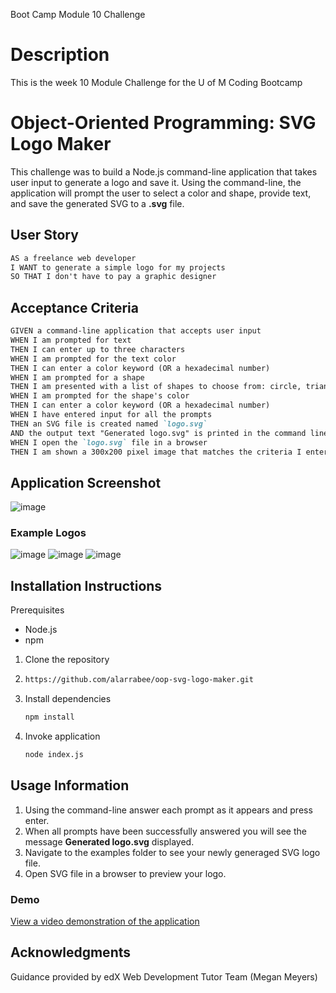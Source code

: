 Boot Camp Module 10 Challenge

# Description
This is the week 10 Module Challenge for the U of M Coding Bootcamp

# Object-Oriented Programming: SVG Logo Maker
This challenge was to build a Node.js command-line application that takes user input to generate a logo and save it. Using the command-line, the application will prompt the user to select a color and shape, provide text, and save the generated SVG to a **.svg** file.

## User Story
```md
AS a freelance web developer
I WANT to generate a simple logo for my projects
SO THAT I don't have to pay a graphic designer
```

## Acceptance Criteria
```md
GIVEN a command-line application that accepts user input
WHEN I am prompted for text
THEN I can enter up to three characters
WHEN I am prompted for the text color
THEN I can enter a color keyword (OR a hexadecimal number)
WHEN I am prompted for a shape
THEN I am presented with a list of shapes to choose from: circle, triangle, and square
WHEN I am prompted for the shape's color
THEN I can enter a color keyword (OR a hexadecimal number)
WHEN I have entered input for all the prompts
THEN an SVG file is created named `logo.svg`
AND the output text "Generated logo.svg" is printed in the command line
WHEN I open the `logo.svg` file in a browser
THEN I am shown a 300x200 pixel image that matches the criteria I entered
```

## Application Screenshot
![image](https://github.com/alarrabee/oop-svg-logo-maker/assets/149320486/4c1bf7c8-b115-463a-bc19-629017b38832)
### Example Logos
![image](https://github.com/alarrabee/oop-svg-logo-maker/assets/149320486/b343841a-4a7a-4144-860c-10c264f072b9)   ![image](https://github.com/alarrabee/oop-svg-logo-maker/assets/149320486/216bb307-6012-4825-8e4b-2d6fa3a94dd5)
 ![image](https://github.com/alarrabee/oop-svg-logo-maker/assets/149320486/751047e5-c7a2-4ac7-a235-dfdb564e5562)



## Installation Instructions
Prerequisites
- Node.js
- npm

1. Clone the repository
2. ```bash
   https://github.com/alarrabee/oop-svg-logo-maker.git
   ```
3. Install dependencies
   ```bash
   npm install
   ```
4. Invoke application
   ```bash
   node index.js
   ```
## Usage Information
1. Using the command-line answer each prompt as it appears and press enter.
2. When all prompts have been successfully answered you will see the message **Generated logo.svg** displayed.
3. Navigate to the examples folder to see your newly generaged SVG logo file.
4. Open SVG file in a browser to preview your logo.

### Demo
[View a video demonstration of the application](https://drive.google.com/file/d/1iM4E0FuWiF7vOi_uXr07z_u5pLHtYE22/view)

## Acknowledgments
Guidance provided by edX Web Development Tutor Team (Megan Meyers)

